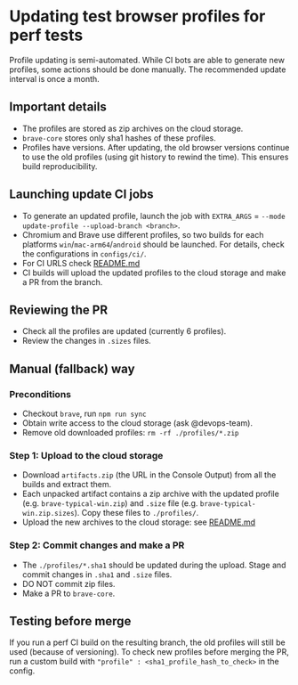 # Updating test browser profiles for perf tests

Profile updating is semi-automated. While CI bots are able to generate new profiles, some actions should be done manually.
The recommended update interval is once a month.

## Important details

* The profiles are stored as zip archives on the cloud storage.
* `brave-core` stores only sha1 hashes of these profiles.
* Profiles have versions. After updating, the old browser versions continue to use the old profiles (using git history to rewind the time). This ensures build reproducibility.

## Launching update CI jobs

* To generate an updated profile, launch the job with `EXTRA_ARGS` = `--mode update-profile --upload-branch <branch>`.
* Chromium and Brave use different profiles, so two builds for each platforms `win`/`mac-arm64`/`android` should be launched. For details, check the configurations in `configs/ci/`.
* For CI URLS check [README.md](./README.md)
* CI builds will upload the updated profiles to the cloud storage and make a PR from the branch.

## Reviewing the PR

* Check all the profiles are updated (currently 6 profiles).
* Review the changes in `.sizes` files.

## Manual (fallback) way

### Preconditions

* Checkout `brave`, run `npm run sync`
* Obtain write access to the cloud storage (ask @devops-team).
* Remove old downloaded profiles: `rm -rf ./profiles/*.zip`

### Step 1: Upload to the cloud storage

* Download `artifacts.zip` (the URL in the Console Output) from all the builds and extract them.
* Each unpacked artifact contains a zip archive with the updated profile (e.g. `brave-typical-win.zip`) and `.size` file (e.g. `brave-typical-win.zip.sizes`). Copy these files to `./profiles/`.
* Upload the new archives to the cloud storage: see [README.md](./README.md)

### Step 2: Commit changes and make a PR

* The `./profiles/*.sha1` should be updated during the upload. Stage and commit changes in `.sha1` and `.size` files.
* DO NOT commit zip files.
* Make a PR to `brave-core`.

## Testing before merge

If you run a perf CI build on the resulting branch, the old profiles will still be used (because of versioning).
To check new profiles before merging the PR, run a custom build with `"profile" : <sha1_profile_hash_to_check>` in the config.
